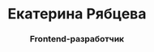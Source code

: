 <div color="rgba(0,0,0,.87)">
	<div id="header" align="center">
		<h1>Екатерина Рябцева</h1>
		<h3>Frontend-разработчик</h3>
	</div>
</div>
<!--
**Ryabtseva-Ekaterina/Ryabtseva-Ekaterina** is a ✨ _special_ ✨ repository because its `README.md` (this file) appears on your GitHub profile.

Here are some ideas to get you started:

- 🔭 I’m currently working on ...
- 🌱 I’m currently learning ...
- 👯 I’m looking to collaborate on ...
- 🤔 I’m looking for help with ...
- 💬 Ask me about ...
- 📫 How to reach me: ...
- 😄 Pronouns: ...
- ⚡ Fun fact: ...
-->
